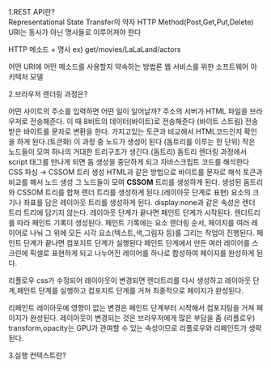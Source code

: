 1.REST API란?<br>
Representational State Transfer의 약자
HTTP Method(Post,Get,Put,Delete)
URI는 동사가 아닌 명사들로 이루어져야 한다

HTTP 메소드 + 명사
ex) get/movies/LaLaLand/actors

어떤 URI에 어떤 메소드를 사용할지 약속하는 방법론
웹 서비스를 위한 소프트웨어 아키텍처 모델

2.브라우저 렌더링 과정은?

어떤 사이트의 주소를 입력하면 어떤 일이 일어날까?
주소의 서버가 HTML 파일을 브라우저로 전송해준다.
이 때 8비트의 데이터(바이트)로 전송해준다 (바이트 스트림)
전송받은 바이트를 문자로 변환을 한다.
가지고있는 토큰과 비교해서 HTML코드인지 확인을 하게 된다.(토큰화)
이 과정 중 노드가 생성이 된다 (돔트리를 이루는 한 단위)
작은 노드들이 모여 하나의 거대한 트리구조가 생긴다.(돔트리)
돔트리 렌더링 과정에서 script 태그를 만나게 되면 돔 생성을 중단하게 되고 자바스크립트 코드를 해석한다
CSS 파싱 → CSSOM 트리 생성
HTML과 같은 방법으로 바이트를 문자로 해석 토큰과 비교를 해서 노드 생성 그 노드들이 모여 **CSSOM** 트리를 생성하게 된다.
생성된 돔트리와 CSSOM 트리를 합쳐 렌더 트리를 생성하게 된다.(레이아웃 단계로 표현)
요소의 크기나 좌표를 담은 레이아웃 트리를 생성하게 된다.
display:none과 같은 속성은 렌더 트리 트리에 담기지 않는다.
레이아웃 단계가 끝나면 페인트 단계가 시작된다.
렌더트리를 따라 페인트 기록이 생성된다.
페인트 기록에는 요소 렌더링 순서, 페이지를 여러 레이어로 나눠 그 위에 모든 시각 요소(텍스트,색,그림자 등)를 그리는 작업이 진행된다.
페인트 단계가 끝나면 컴포지트 단계가 실행된다
페인트 단계에서 만든 여러 레이어를 스크린에 픽셀로 표현하게 되고 나누어진 레이어를 하나로 합성하여 페이지를 완성하게 된다.

리플로우
css가 수정되어 레이아웃이 변경되면 렌더트리를 다시 생성하고 레이아웃 단계,페인트 단계를 실행하고 컴포지트 단계를 거쳐 최종적으로 페이지가 완성된다.

리페인트
레이아웃에 영향이 없는 변경은 페인트 단계부터 시작해서 컴포지팅을 거쳐 페이지가 완성된다.
레이아웃이 변경되는 것은 브라우저에게 많은 부담을 줌 (리플로우)
transform,opacity는 GPU가 관여할 수 있는 속성이므로 리플로우와 리페인트가 생략된다.

3.실행 컨텍스트란?
